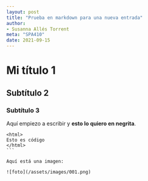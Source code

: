 ```yaml
---
layout: post
title: "Prueba en markdown para una nueva entrada"
author:
- Susanna Allés Torrent
meta: "SPA410"
date: 2021-09-15
---
```


# Mi título 1
## Subtítulo 2
### Subtítulo 3

Aquí empiezo a escribir y **esto lo quiero en negrita**. 

````
<html>
Esto es código 
</html>
```

Aquí está una imagen: 

![foto](/assets/images/001.png)
